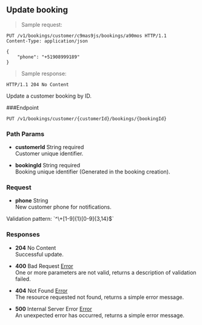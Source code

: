 
## Update booking

> Sample request:

```http
PUT /v1/bookings/customer/c9mas9js/bookings/a90mos HTTP/1.1
Content-Type: application/json

{
    "phone": "+51908999189"
}
```

> Sample response:

```http
HTTP/1.1 204 No Content
```

Update a customer booking by ID.

###Endpoint

`PUT /v1/bookings/customer/{customerId}/bookings/{bookingId}`

### Path Params

* **customerId** <span class="param-type">String</span> <span class="required-param">required</span><br>
Customer unique identifier.

* **bookingId** <span class="param-type">String</span> <span class="required-param">required</span><br>
Booking unique identifier (Generated in the booking creation).

### Request

* **phone** <span class="param-type">String</span><br>
New customer phone for notifications.
<p>
    <span class="param-condition">Validation pattern:</span> `^\+[1-9]{1}[0-9]{3,14}$`
</p>

### Responses

* **204** <span class="verb-description">No Content</span><br>
Successful update.

* **400** <span class="verb-description">Bad Request</span> <span class="param-type">[Error](#error)</span><br>
One or more parameters are not valid, returns a description of validation failed.

* **404** <span class="verb-description">Not Found</span> <span class="param-type">[Error](#error)</span><br>
The resource requested not found, returns a simple error message.

* **500** <span class="verb-description">Internal Server Error</span> <span class="param-type">[Error](#error)</span><br>
An unexpected error has occurred, returns a simple error message.
